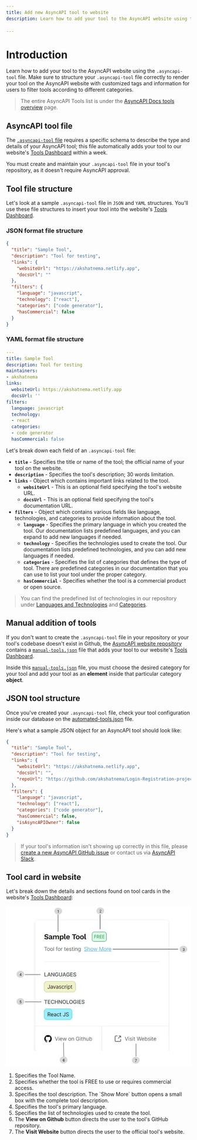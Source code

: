 ```yaml
---
title: Add new AsyncAPI tool to website
description: Learn how to add your tool to the AsyncAPI website using the .asyncapi-tool file.
	 
---
```


# Introduction 
Learn how to add your tool to the AsyncAPI website using the `.asyncapi-tool` file. Make sure to structure your `.asyncapi-tool` file correctly to render your tool on the AsyncAPI website with customized tags and information for users to filter tools according to different categories.

> The entire AsyncAPI Tools list is under the [AsyncAPI Docs tools overview](/docs/tools) page.

## AsyncAPI tool file

The [`.asyncapi-tool` file](https://github.com/asyncapi/website/blob/master/scripts/tools/tools-schema.json) requires a specific schema to describe the type and details of your AsyncAPI tool; this file automatically adds your tool to our website's [Tools Dashboard](/tools) within a week. 

You must create and maintain your `.asyncapi-tool` file in your tool's repository, as it doesn't require AsyncAPI approval. 

## Tool file structure

Let's look at a sample `.asyncapi-tool` file in `JSON` and `YAML` structures. You'll use these file structures to insert your tool into the website's [Tools Dashboard](/tools). 

### JSON format file structure

```JSON
{
  "title": "Sample Tool",
  "description": "Tool for testing",
  "links": {
    "websiteUrl": "https://akshatnema.netlify.app",
    "docsUrl": ""
  },
  "filters": {
    "language": "javascript",
    "technology": ["react"],
    "categories": ["code generator"],
    "hasCommercial": false
  }
}
```

### YAML format file structure

```YAML
---
title: Sample Tool
description: Tool for testing
maintainers:
- akshatnema
links:
  websiteUrl: https://akshatnema.netlify.app
  docsUrl: ''
filters:
  language: javascript
  technology:
  - react
  categories:
  - code generator
  hasCommercial: false
```

Let's break down each field of an `.asyncapi-tool` file:

- **`title`** - Specifies the title or name of the tool; the official name of your tool on the website.
- **`description`** - Specifies the tool's description; 30 words limitation.
- **`links`** - Object which contains important links related to the tool.
  - **`websiteUrl`** - This is an optional field specifying the tool's website URL.
  - **`docsUrl`** - This is an optional field specifying the tool's documentation URL.
- **`filters`** - Object which contains various fields like language, technologies, and categories to provide information about the tool.
  - **`language`** - Specifies the primary language in which you created the tool. Our documentation lists predefined languages, and you can expand to add new languages if needed.
  - **`technology`** - Specifies the technologies used to create the tool. Our documentation lists predefined technologies, and you can add new languages if needed.
  - **`categories`** - Specifies the list of categories that defines the type of tool. There are predefined categories in our documentation that you can use to list your tool under the proper category.
  - **`hasCommercial`** - Specifies whether the tool is a commercial product or open source.


> You can find the predefined list of technologies in our repository under [Languages and Technologies](https://github.com/asyncapi/website/blob/master/scripts/tools/tags-color.js) and [Categories](https://github.com/asyncapi/website/blob/master/scripts/tools/categorylist.js).

## Manual addition of tools

If you don't want to create the `.asyncapi-tool` file in your repository or your tool's codebase doesn't exist in Github, the [AsyncAPI website repository](https://github.com/asyncapi/website) contains a [`manual-tools.json`](https://github.com/asyncapi/website/blob/master/config/tools-manual.json) file that adds your tool to our website's [Tools Dashboard](/tools).

Inside this [`manual-tools.json`](https://github.com/asyncapi/website/blob/master/config/tools-manual.json) file, you must choose the desired category for your tool and add your tool as an **element** inside that particular category **object**.

## JSON tool structure

Once you've created your `.asyncapi-tool` file, check your tool configuration inside our database on the [automated-tools.json](https://github.com/asyncapi/website/blob/master/config/tools-automated.json) file.

Here's what a sample JSON object for an AsyncAPI tool should look like:

```JSON
{
  "title": "Sample Tool",
  "description": "Tool for testing",
  "links": {
    "websiteUrl": "https://akshatnema.netlify.app",
    "docsUrl": "",
    "repoUrl": "https://github.com/akshatnema/Login-Registration-project"
  },
  "filters": {
    "language": "javascript",
    "technology": ["react"],
    "categories": ["code generator"],
    "hasCommercial": false,
    "isAsyncAPIOwner": false
  }
}
```

> If your tool's information isn't showing up correctly in this file, please [create a new AsyncAPI GitHub issue](https://github.com/asyncapi/website/issues/new/choose) or contact us via [AsyncAPI Slack](https://asyncapi.com/slack-invite).

## Tool card in website

Let's break down the details and sections found on tool cards in the website's [Tools Dashboard](/tools):

![Tools Card](/assets/tool-preview.webp)

<ol>
  <li> Specifies the Tool Name.</li>
  <li> Specifies whether the tool is FREE to use or requires commercial access.</li>
  <li> Specifies the tool description. The `Show More` button opens a small box with the complete tool description.</li>
  <li> Specifies the tool's primary language.</li>
  <li> Specifies the list of technologies used to create the tool.</li>
  <li> The <b>View on Github</b> button directs the user to the tool's GitHub repository.</li>
  <li> The <b>Visit Website</b> button directs the user to the official tool's website.</li>
</ol>
